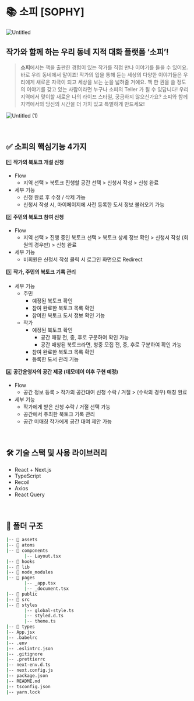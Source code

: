# 📚 소피 [SOPHY]

![Untitled](https://github.com/SOPT-SOPHY/SOPHY-Client/assets/86764406/4f0ab5c8-75a9-44d7-bf13-bbfd4cf065f8)

## 작가와 함께 하는 우리 동네 지적 대화 플랫폼 ‘소피’!

> **소피**에서는 책을 출판한 경험이 있는 작가를 직접 만나 이야기를 들을 수 있어요. 
바로 우리 동네에서 말이죠! 
작가의 입을 통해 듣는 세상의 다양한 이야기들은 우리에게 새로운 자극이 되고 세상을 보는 눈을 넓혀줄 거예요. 
책 한 권을 쓸 정도의 이야기를 갖고 있는 사람이라면 누구나 소피의 Teller 가 될 수 있답니다!
우리 지역에서 맞이할 새로운 나의 라이프 스타일, 궁금하지 않으신가요? 
소피와 함께 지역에서의 당신의 시간을 더 가치 있고 특별하게 만드세요!
> 

![Untitled (1)](https://github.com/SOPT-SOPHY/SOPHY-Client/assets/86764406/f3db156f-04b3-4925-b7b8-1ebf6b5dde43)


<br/>

## ✅ **소피의 핵심기능 4가지**

1️⃣ **작가의 북토크 개설 신청**

- Flow
    - 지역 선택 > 북토크 진행할 공간 선택 > 신청서 작성 > 신청 완료
- 세부 기능
    - 신청 완료 후 수정 / 삭제 가능
    - 신청서 작성 시, 마이페이지에 사전 등록한 도서 정보 불러오기 가능

2️⃣ **주민의 북토크 참여 신청**

- Flow
    - 지역 선택 > 진행 중인 북토크 선택 > 북토크 상세 정보 확인 > 신청서 작성 (회원의 경우만) > 신청 완료
- 세부 기능
    - 비회원은 신청서 작성 클릭 시 로그인 화면으로 Redirect

3️⃣ **작가, 주민의 북토크 기록 관리**

- 세부 기능
    - 주민
        - 예정된 북토크 확인
        - 참여 완료한 북토크 목록 확인
        - 참여한 북토크 도서 정보 확인 기능
    - 작가
        - 예정된 북토크 확인
            - 공간 매칭 전, 중, 후로 구분하여 확인 가능
            - 공간 매칭된 북토크라면, 청중 모집 전, 중, 후로 구분하여 확인 가능
        - 참여 완료한 북토크 목록 확인
        - 등록한 도서 관리 기능

4️⃣ **공간운영자의 공간 제공 (데모데이 이후 구현 예정)**

- Flow
    - 공간 정보 등록 > 작가의 공간대여 신청 수락 / 거절 > (수락의 경우) 매칭 완료
- 세부 기능
    - 작가에게 받은 신청 수락 / 거절 선택 가능
    - 공간에서 주최한 북토크 기록 관리
    - 공간 미매칭 작가에게 공간 대여 제안 가능
    

<br/>

## **🛠️** 기술 스택 및 사용 라이브러리

- React + Next.js
- TypeScript
- Recoil
- Axios
- React Query

<br/>

## 📂 폴더 구조

```bash
|-- 📁 assets
|-- 📁 atoms
|-- 📁 components
       |-- Layout.tsx
|-- 📁 hooks
|-- 📁 lib
|-- 📁 node_modules
|-- 📁 pages
       |-- _app.tsx
       |-- _document.tsx
|-- 📁 public
|-- 📁 src
|-- 📁 styles
       |-- global-style.ts
       |-- styled.d.ts
       |-- theme.ts
|-- 📁 types
|-- App.jsx
|-- .babelrc
|-- .env
|-- .eslintrc.json
|-- .gitignore
|-- .prettierrc
|-- next-env.d.ts
|-- next.config.js
|-- package.json
|-- README.md
|-- tsconfig.json
|-- yarn.lock
```

<br/>
